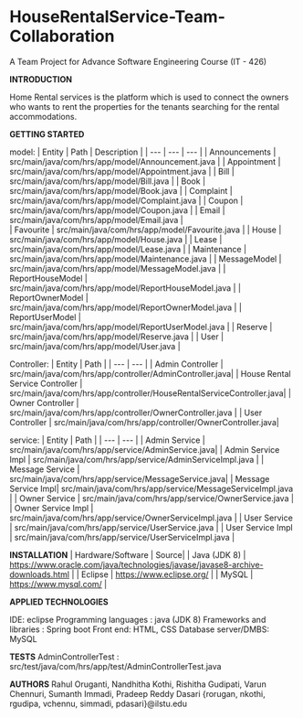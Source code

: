 # HouseRentalService-Team-Collaboration
A Team Project for Advance Software Engineering Course (IT - 426)

**INTRODUCTION**

Home Rental services is the platform which is used to connect the owners who wants to rent the properties for the tenants searching for the rental accommodations.



**GETTING STARTED**

 model:
| Entity | Path | Description |
| --- | --- | --- |
| Announcements | src/main/java/com/hrs/app/model/Announcement.java | 
| Appointment | src/main/java/com/hrs/app/model/Appointment.java |
| Bill  | src/main/java/com/hrs/app/model/Bill.java |
| Book  | src/main/java/com/hrs/app/model/Book.java  |
| Complaint | src/main/java/com/hrs/app/model/Complaint.java |
| Coupon | src/main/java/com/hrs/app/model/Coupon.java |
| Email | src/main/java/com/hrs/app/model/Email.java |  
| Favourite | src/main/java/com/hrs/app/model/Favourite.java |
| House | src/main/java/com/hrs/app/model/House.java |
| Lease | src/main/java/com/hrs/app/model/Lease.java |
| Maintenance | src/main/java/com/hrs/app/model/Maintenance.java |
| MessageModel | src/main/java/com/hrs/app/model/MessageModel.java |
| ReportHouseModel | src/main/java/com/hrs/app/model/ReportHouseModel.java |
| ReportOwnerModel | src/main/java/com/hrs/app/model/ReportOwnerModel.java |
| ReportUserModel | src/main/java/com/hrs/app/model/ReportUserModel.java |
| Reserve | src/main/java/com/hrs/app/model/Reserve.java |
| User | src/main/java/com/hrs/app/model/User.java |


Controller:
| Entity | Path |
| --- | --- |
| Admin Controller | src/main/java/com/hrs/app/controller/AdminController.java|
| House Rental Service Controller | src/main/java/com/hrs/app/controller/HouseRentalServiceController.java|
| Owner Controller | src/main/java/com/hrs/app/controller/OwnerController.java |
| User Controller | src/main/java/com/hrs/app/controller/OwnerController.java|

service:
| Entity | Path |
| --- | --- |
| Admin Service | src/main/java/com/hrs/app/service/AdminService.java|
| Admin Service Impl | src/main/java/com/hrs/app/service/AdminServiceImpl.java |
| Message Service | src/main/java/com/hrs/app/service/MessageService.java|
| Message Service Impl| src/main/java/com/hrs/app/service/MessageServiceImpl.java |
| Owner Service | src/main/java/com/hrs/app/service/OwnerService.java |
| Owner Service Impl | src/main/java/com/hrs/app/service/OwnerServiceImpl.java |
| User Service | src/main/java/com/hrs/app/service/UserService.java |
| User Service Impl | src/main/java/com/hrs/app/service/UserServiceImpl.java |

**INSTALLATION**
| Hardware/Software | Source| 
| Java (JDK 8) |  https://www.oracle.com/java/technologies/javase/javase8-archive-downloads.html  |
| Eclipse  | https://www.eclipse.org/    |
| MySQL | https://www.mysql.com/   |


**APPLIED TECHNOLOGIES**

IDE: eclipse
Programming languages : java (JDK 8)
Frameworks and libraries : Spring boot 
Front end: HTML, CSS
Database server/DMBS: MySQL


**TESTS**
AdminControllerTest : src/test/java/com/hrs/app/test/AdminControllerTest.java


**AUTHORS**
Rahul Oruganti, Nandhitha Kothi, Rishitha Gudipati, Varun Chennuri, Sumanth Immadi, Pradeep Reddy Dasari {rorugan, nkothi, rgudipa, vchennu, simmadi, pdasari}@ilstu.edu
